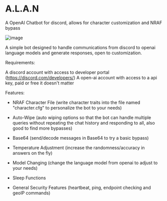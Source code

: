 # A.L.A.N
A OpenAI Chatbot for discord, allows for character customization and NRAF bypass

![image](https://github.com/injectionmethod/A.L.A.N/assets/80434330/88d58357-1c41-41c8-b081-c8ac6f130345)

A simple bot designed to handle communications from discord to openai language models and generate responses, open to customization.

Requirements:

A discord account with access to developer portal (https://discord.com/developers/)
A open-ai account with access to a api key, paid or free it doesn't matter



Features:

- NRAF Character File (write character traits into the file named "character.cfg" to personalize the bot to your needs)

- Auto-Wipe (auto wiping options so that the bot can handle multiple queries without repeating the chat history and responding to all, also good to find more bypasses)

- Base64 (send/decode messages in Base64 to try a basic bypass)
  
- Temperature Adjustment (increase the randomness/accuracy in answers on the fly)
  
- Model Changing (change the language model from openai to adjust to your needs)
  
- Sleep Functions
  
- General Security Features (heartbeat, ping, endpoint checking and geoIP commands)
